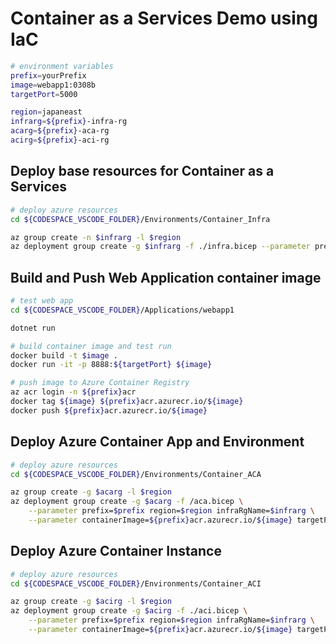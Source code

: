 # Container as a Services Demo using IaC

```bash
# environment variables
prefix=yourPrefix
image=webapp1:0308b
targetPort=5000

region=japaneast
infrarg=${prefix}-infra-rg
acarg=${prefix}-aca-rg
acirg=${prefix}-aci-rg
```

## Deploy base resources for Container as a Services

```bash
# deploy azure resources
cd ${CODESPACE_VSCODE_FOLDER}/Environments/Container_Infra

az group create -n $infrarg -l $region
az deployment group create -g $infrarg -f ./infra.bicep --parameter prefix=$prefix region=$region
```

## Build and Push Web Application container image

```bash
# test web app
cd ${CODESPACE_VSCODE_FOLDER}/Applications/webapp1

dotnet run
```

```bash
# build container image and test run
docker build -t $image .
docker run -it -p 8888:${targetPort} ${image}
```

```bash
# push image to Azure Container Registry
az acr login -n ${prefix}acr
docker tag ${image} ${prefix}acr.azurecr.io/${image}
docker push ${prefix}acr.azurecr.io/${image}
```

## Deploy Azure Container App and Environment

```bash
# deploy azure resources
cd ${CODESPACE_VSCODE_FOLDER}/Environments/Container_ACA

az group create -g $acarg -l $region
az deployment group create -g $acarg -f /aca.bicep \
    --parameter prefix=$prefix region=$region infraRgName=$infrarg \
    --parameter containerImage=${prefix}acr.azurecr.io/${image} targetPort=$targetPort
```

## Deploy Azure Container Instance

```bash
# deploy azure resources
cd ${CODESPACE_VSCODE_FOLDER}/Environments/Container_ACI

az group create -g $acirg -l $region
az deployment group create -g $acirg -f ./aci.bicep \
    --parameter prefix=$prefix region=$region infraRgName=$infrarg \
    --parameter containerImage=${prefix}acr.azurecr.io/${image} targetPort=$targetPort
```


